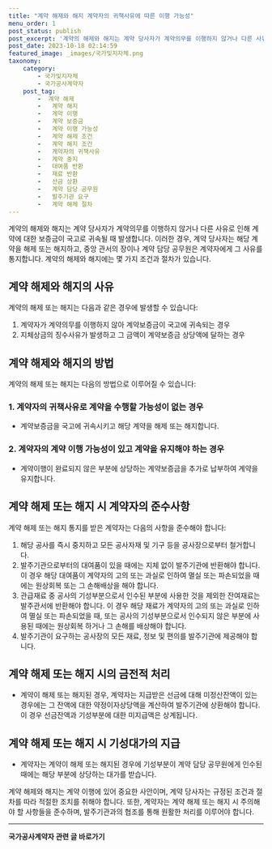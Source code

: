 ```yaml
---
title: "계약 해제와 해지 계약자의 귀책사유에 따른 이행 가능성"
menu_order: 1
post_status: publish
post_excerpt: '계약의 해제와 해지는 계약 당사자가 계약의무를 이행하지 않거나 다른 사유로 인해 계약에 대한 보증금이 국고로 귀속될 때 발생합니다. 이러한 경우, 계약 당사자는 해당 계약을 해제 또는 해지하고, 중앙 관서의 장이나 계약 담당 공무원은 계약자에게 그 사유를 통지합니다. 계약의 해제와 해지에는 몇 가지 조건과 절차가 있습니다.'
post_date: 2023-10-18 02:14:59
featured_image: _images/국가및지자체.png
taxonomy:
    category:
        - 국가및지자체
        - 국가공사계약자
    post_tag:
        -  계약 해제
        -   계약 해지
        -   계약 이행
        -   계약 보증금
        -   계약 이행 가능성
        -   계약 해제 조건
        -   계약 해지 조건
        -   계약자의 귀책사유
        -   계약 중지
        -   대여품 반환
        -   재료 반환
        -   선금 상환
        -   계약 담당 공무원
        -   발주기관 요구
        -   계약 해제 절차
---
```



계약의 해제와 해지는 계약 당사자가 계약의무를 이행하지 않거나 다른 사유로 인해 계약에 대한 보증금이 국고로 귀속될 때 발생합니다. 이러한 경우, 계약 당사자는 해당 계약을 해제 또는 해지하고, 중앙 관서의 장이나 계약 담당 공무원은 계약자에게 그 사유를 통지합니다. 계약의 해제와 해지에는 몇 가지 조건과 절차가 있습니다.

## 계약 해제와 해지의 사유
계약의 해제 또는 해지는 다음과 같은 경우에 발생할 수 있습니다:
1. 계약자가 계약의무를 이행하지 않아 계약보증금이 국고에 귀속되는 경우
2. 지체상금의 징수사유가 발생하고 그 금액이 계약보증금 상당액에 달하는 경우

## 계약 해제와 해지의 방법
계약의 해제 또는 해지는 다음의 방법으로 이루어질 수 있습니다:

### 1. 계약자의 귀책사유로 계약을 수행할 가능성이 없는 경우
- 계약보증금을 국고에 귀속시키고 해당 계약을 해제 또는 해지합니다.

### 2. 계약자의 계약 이행 가능성이 있고 계약을 유지해야 하는 경우
- 계약이행이 완료되지 않은 부분에 상당하는 계약보증금을 추가로 납부하여 계약을 유지합니다.

## 계약 해제 또는 해지 시 계약자의 준수사항
계약 해제 또는 해지 통지를 받은 계약자는 다음의 사항을 준수해야 합니다:
1. 해당 공사를 즉시 중지하고 모든 공사자재 및 기구 등을 공사장으로부터 철거합니다.
2. 발주기관으로부터의 대여품이 있을 때에는 지체 없이 발주기관에 반환해야 합니다. 이 경우 해당 대여품이 계약자의 고의 또는 과실로 인하여 멸실 또는 파손되었을 때에는 원상회복 또는 그 손해배상을 해야 합니다.
3. 관급재료 중 공사의 기성부분으로서 인수된 부분에 사용한 것을 제외한 잔여재료는 발주관서에 반환해야 합니다. 이 경우 해당 재료가 계약자의 고의 또는 과실로 인하여 멸실 또는 파손되었을 때, 또는 공사의 기성부분으로서 인수되지 않은 부분에 사용된 때에는 원상회복 하거나 그 손해를 배상해야 합니다.
4. 발주기관이 요구하는 공사장의 모든 재료, 정보 및 편의를 발주기관에 제공해야 합니다.

## 계약 해제 또는 해지 시의 금전적 처리
- 계약이 해제 또는 해지된 경우, 계약자는 지급받은 선금에 대해 미정산잔액이 있는 경우에는 그 잔액에 대한 약정이자상당액을 계산하여 발주기관에 상환해야 합니다. 이 경우 선금잔액과 기성부분에 대한 미지급액은 상계됩니다.

## 계약 해제 또는 해지 시 기성대가의 지급
- 계약자는 계약이 해제 또는 해지된 경우에 기성부분이 계약 담당 공무원에게 인수된 때에는 해당 부분에 상당하는 대가를 받습니다.

계약 해제와 해지는 계약 이행에 있어 중요한 사안이며, 계약 당사자는 규정된 조건과 절차를 따라 적절한 조치를 취해야 합니다. 또한, 계약자는 계약 해제 또는 해지 시 주의해야 할 사항들을 준수하며, 발주기관과의 협조를 통해 원활한 처리를 이루어야 합니다.
<!-- wp:separator -->
<hr class="wp-block-separator has-alpha-channel-opacity"/>
<!-- /wp:separator -->

<!-- wp:group {"backgroundColor":"base","layout":{"type":"constrained"}} -->
<div class="wp-block-group has-base-background-color has-background"><!-- wp:paragraph {"align":"center","fontSize":"medium"} -->
<p class="has-text-align-center has-large-font-size"><strong>국가공사계약자 관련 글 바로가기</strong></p>
<!-- /wp:paragraph -->


<!-- wp:latest-posts
{"categories":[{"id":6878,"count":19,"description":"","link":"https://uknowlaw.com/category/%ea%b5%ad%ea%b0%80%ea%b3%b5%ec%82%ac%ea%b3%84%ec%95%bd%ec%9e%90/","name":"국가공사계약자","slug":"국가공사계약자","taxonomy":"category","parent":0,"meta":[],"_links":{"self":[{"href":"https://uknowlaw.com/wp-json/wp/v2/categories/6878"}],"collection":[{"href":"https://uknowlaw.com/wp-json/wp/v2/categories"}],"about":[{"href":"https://uknowlaw.com/wp-json/wp/v2/taxonomies/category"}],"wp:post_type":[{"href":"https://uknowlaw.com/wp-json/wp/v2/posts?categories=6878"}],"curies":[{"name":"wp","href":"https://api.w.org/{rel}","templated":true}]}}],"postsToShow":100,"excerptLength":28,"postLayout":"grid","columns":2,"featuredImageAlign":"left","featuredImageSizeSlug":"large","fontSize":18px} /--></div>
<!-- /wp:group -->